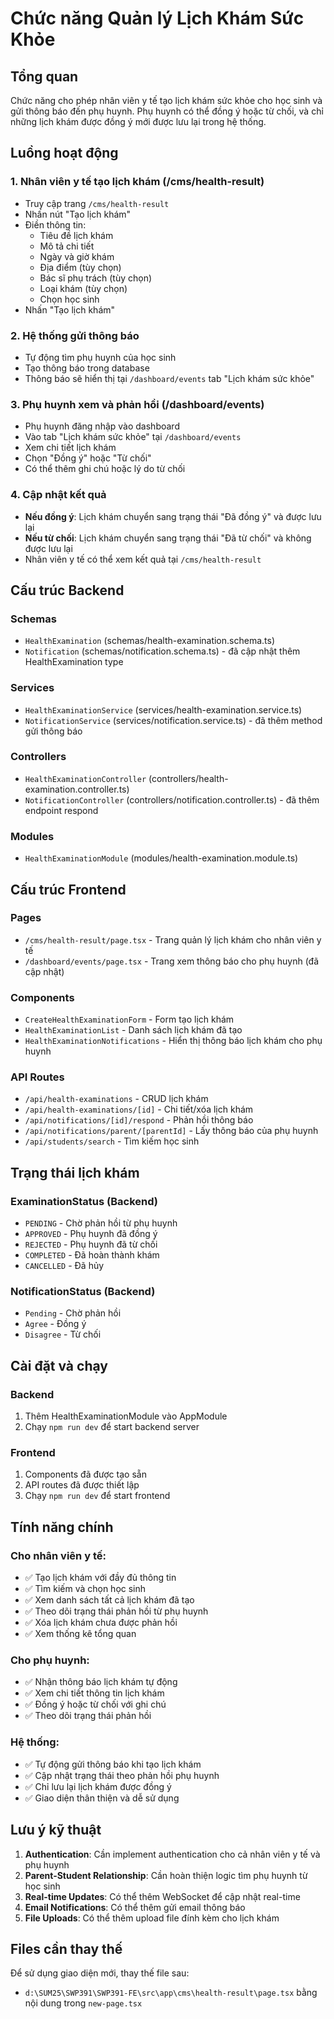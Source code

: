 # Chức năng Quản lý Lịch Khám Sức Khỏe

## Tổng quan
Chức năng cho phép nhân viên y tế tạo lịch khám sức khỏe cho học sinh và gửi thông báo đến phụ huynh. Phụ huynh có thể đồng ý hoặc từ chối, và chỉ những lịch khám được đồng ý mới được lưu lại trong hệ thống.

## Luồng hoạt động

### 1. Nhân viên y tế tạo lịch khám (/cms/health-result)
- Truy cập trang `/cms/health-result`
- Nhấn nút "Tạo lịch khám"
- Điền thông tin:
  - Tiêu đề lịch khám
  - Mô tả chi tiết
  - Ngày và giờ khám
  - Địa điểm (tùy chọn)
  - Bác sĩ phụ trách (tùy chọn)
  - Loại khám (tùy chọn)
  - Chọn học sinh
- Nhấn "Tạo lịch khám"

### 2. Hệ thống gửi thông báo
- Tự động tìm phụ huynh của học sinh
- Tạo thông báo trong database
- Thông báo sẽ hiển thị tại `/dashboard/events` tab "Lịch khám sức khỏe"

### 3. Phụ huynh xem và phản hồi (/dashboard/events)
- Phụ huynh đăng nhập vào dashboard
- Vào tab "Lịch khám sức khỏe" tại `/dashboard/events`
- Xem chi tiết lịch khám
- Chọn "Đồng ý" hoặc "Từ chối"
- Có thể thêm ghi chú hoặc lý do từ chối

### 4. Cập nhật kết quả
- **Nếu đồng ý**: Lịch khám chuyển sang trạng thái "Đã đồng ý" và được lưu lại
- **Nếu từ chối**: Lịch khám chuyển sang trạng thái "Đã từ chối" và không được lưu lại
- Nhân viên y tế có thể xem kết quả tại `/cms/health-result`

## Cấu trúc Backend

### Schemas
- `HealthExamination` (schemas/health-examination.schema.ts)
- `Notification` (schemas/notification.schema.ts) - đã cập nhật thêm HealthExamination type

### Services
- `HealthExaminationService` (services/health-examination.service.ts)
- `NotificationService` (services/notification.service.ts) - đã thêm method gửi thông báo

### Controllers
- `HealthExaminationController` (controllers/health-examination.controller.ts)
- `NotificationController` (controllers/notification.controller.ts) - đã thêm endpoint respond

### Modules
- `HealthExaminationModule` (modules/health-examination.module.ts)

## Cấu trúc Frontend

### Pages
- `/cms/health-result/page.tsx` - Trang quản lý lịch khám cho nhân viên y tế
- `/dashboard/events/page.tsx` - Trang xem thông báo cho phụ huynh (đã cập nhật)

### Components
- `CreateHealthExaminationForm` - Form tạo lịch khám
- `HealthExaminationList` - Danh sách lịch khám đã tạo
- `HealthExaminationNotifications` - Hiển thị thông báo lịch khám cho phụ huynh

### API Routes
- `/api/health-examinations` - CRUD lịch khám
- `/api/health-examinations/[id]` - Chi tiết/xóa lịch khám
- `/api/notifications/[id]/respond` - Phản hồi thông báo
- `/api/notifications/parent/[parentId]` - Lấy thông báo của phụ huynh
- `/api/students/search` - Tìm kiếm học sinh

## Trạng thái lịch khám

### ExaminationStatus (Backend)
- `PENDING` - Chờ phản hồi từ phụ huynh
- `APPROVED` - Phụ huynh đã đồng ý
- `REJECTED` - Phụ huynh đã từ chối
- `COMPLETED` - Đã hoàn thành khám
- `CANCELLED` - Đã hủy

### NotificationStatus (Backend)
- `Pending` - Chờ phản hồi
- `Agree` - Đồng ý
- `Disagree` - Từ chối

## Cài đặt và chạy

### Backend
1. Thêm HealthExaminationModule vào AppModule
2. Chạy `npm run dev` để start backend server

### Frontend
1. Components đã được tạo sẵn
2. API routes đã được thiết lập
3. Chạy `npm run dev` để start frontend

## Tính năng chính

### Cho nhân viên y tế:
- ✅ Tạo lịch khám với đầy đủ thông tin
- ✅ Tìm kiếm và chọn học sinh
- ✅ Xem danh sách tất cả lịch khám đã tạo
- ✅ Theo dõi trạng thái phản hồi từ phụ huynh
- ✅ Xóa lịch khám chưa được phản hồi
- ✅ Xem thống kê tổng quan

### Cho phụ huynh:
- ✅ Nhận thông báo lịch khám tự động
- ✅ Xem chi tiết thông tin lịch khám
- ✅ Đồng ý hoặc từ chối với ghi chú
- ✅ Theo dõi trạng thái phản hồi

### Hệ thống:
- ✅ Tự động gửi thông báo khi tạo lịch khám
- ✅ Cập nhật trạng thái theo phản hồi phụ huynh
- ✅ Chỉ lưu lại lịch khám được đồng ý
- ✅ Giao diện thân thiện và dễ sử dụng

## Lưu ý kỹ thuật

1. **Authentication**: Cần implement authentication cho cả nhân viên y tế và phụ huynh
2. **Parent-Student Relationship**: Cần hoàn thiện logic tìm phụ huynh từ học sinh
3. **Real-time Updates**: Có thể thêm WebSocket để cập nhật real-time
4. **Email Notifications**: Có thể thêm gửi email thông báo
5. **File Uploads**: Có thể thêm upload file đính kèm cho lịch khám

## Files cần thay thế

Để sử dụng giao diện mới, thay thế file sau:
- `d:\SUM25\SWP391\SWP391-FE\src\app\cms\health-result\page.tsx` bằng nội dung trong `new-page.tsx`

